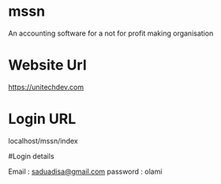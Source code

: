 # mssn
An accounting software for a not for profit making organisation

# Website Url

https://unitechdev.com

# Login URL

localhost/mssn/index

#Login details

Email : saduadisa@gmail.com
password : olami
